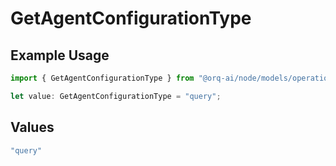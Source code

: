 # GetAgentConfigurationType

## Example Usage

```typescript
import { GetAgentConfigurationType } from "@orq-ai/node/models/operations";

let value: GetAgentConfigurationType = "query";
```

## Values

```typescript
"query"
```